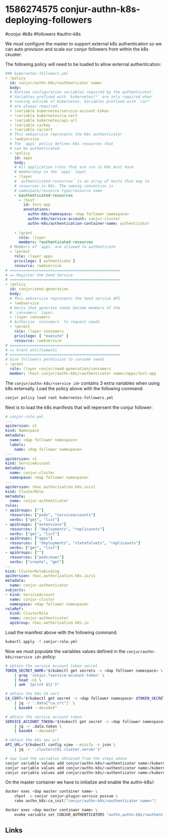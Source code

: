 # 1586274575 conjur-authn-k8s-deploying-followers
#conjur #k8s #followers #authn-k8s

We must configure the master to support external k8s authentication so we can auto provision and scale our conjur followers from within the k8s ckuster:

The following policy will need to be loaded to allow external authentication:
```yaml
### kubernetes-followers.yml
- !policy
  id: conjur/authn-k8s/<authenticator name>
  body:
  # Runtime configuration variables required by the authenticator.
  # Variables prefixed with `kubernetes/*` are only required when
  # running outside of Kubernetes. Variables prefixed with `ca/*`
  # are always required.
  - !variable kubernetes/service-account-token
  - !variable kubernetes/ca-cert
  - !variable kubernetes/api-url
  - !variable ca/key
  - !variable ca/cert
  # This webservice represents the K8s authenticator
  - !webservice
  # The `apps` policy defines K8s resources that 
  # can be authenticated.
  - !policy
    id: apps
    body:
    # All application roles that are run in K8s must have
    # membership in the `apps` layer
    - !layer
    # `authenticated-resources` is an array of hosts that map to
    # resources in K8s. The naming convention is
    # namespace/resource type/resource name
    - &authenticated-resources
      - !host
        id: test-app
        annotations:
          authn-k8s/namespace: <dap follower namespace>
          authn-k8s/service-account: conjur-cluster
          authn-k8s/authentication-container-name: authenticator
    
    - !grant
      role: !layer
      members: *authenticated-resources
  # Members of `apps` are allowed to authenticate
  - !permit
    role: !layer apps
    privilege: [ authenticate ]
    resource: !webservice
# =================================================
# == Register the Seed Service
# =================================================
- !policy
  id: conjur/seed-generation
  body:
  # This webservice represents the Seed service API
  - !webservice
  # Hosts that generate seeds become members of the
  # `consumers` layer.
  - !layer consumers
  # Authorize `consumers` to request seeds
  - !permit
    role: !layer consumers
    privilege: [ "execute" ]
    resource: !webservice
# =================================================
# == Grant entitlements
# =================================================
# Give followers permission to consume seeds
- !grant
  role: !layer conjur/seed-generation/consumers
  member: !host conjur/authn-k8s/<authenticator name>/apps/test-app
```

The `conjur/authn-k8s/<service id>` contains 3 extra variables when using k8s externally.
Load the policy above with the following command:
```bash
conjur policy load root kubernetes-followers.yml
```

Next is to load the k8s manifests that will repersent the conjur follower:
```yaml
# conjur-role.yml
---
apiVersion: v1
kind: Namespace
metadata:
  name: <dap follower namespace>
  labels:
    name: <dap follower namespace>
---
apiVersion: v1
kind: ServiceAccount
metadata:
  name: conjur-cluster
  namespace: <dap follower namespace>
---
apiVersion: rbac.authorization.k8s.io/v1
kind: ClusterRole
metadata:
  name: conjur-authenticator
rules:
- apiGroups: [""]
  resources: ["pods", "serviceaccounts"]
  verbs: ["get", "list"]
- apiGroups: ["extensions"]
  resources: [ "deployments", "replicasets"]
  verbs: ["get", "list"]
- apiGroups: ["apps"]
  resources: [ "deployments", "statefulsets", "replicasets"]
  verbs: ["get", "list"]
- apiGroups: [""]
  resources: ["pods/exec"]
  verbs: ["create", "get"]
---
kind: ClusterRoleBinding
apiVersion: rbac.authorization.k8s.io/v1
metadata:
  name: conjur-authenticator
subjects:
- kind: ServiceAccount
  name: conjur-cluster
  namespace: <dap follower namespace>
roleRef:
  kind: ClusterRole
  name: conjur-authenticator
  apiGroup: rbac.authorization.k8s.io
```

Load the manifest above with the following command:
```bash
kubectl apply -f conjur-role.yml
```

Now we must populate the variables values defined in the `conjur/authn-k8s/<service id>` policy:
```bash
# obtain the service account token secret
TOKEN_SECRET_NAME="$(kubectl get secrets -n <dap follower namespace> \
    | grep 'conjur.*service-account-token' \
    | head -n1 \
    | awk '{print $1}')"

# obtain the k8s CA cert
CA_CERT="$(kubectl get secret -n <dap follower namespace> $TOKEN_SECRET_NAME -o json \
    | jq -r '.data["ca.crt"]' \
    | base64 --decode)"

# obtain the service account token
SERVICE_ACCOUNT_TOKEN="$(kubectl get secret -n <dap follower namespace> $TOKEN_SECRET_NAME -o json \
    | jq -r .data.token \
    | base64 --decode)"

# obtain the k8s api url
API_URL="$(kubectl config view --minify -o json \
    | jq -r '.clusters[0].cluster.server')"

# now load the variables obtained from the steps above
conjur variable values add conjur/authn-k8s/<authenticator name>/kubernetes/ca-cert "$CA_CERT"
conjur variable values add conjur/authn-k8s/<authenticator name>/kubernetes/service-account-token "$SERVICE_ACCOUNT_TOKEN"
conjur variable values add conjur/authn-k8s/<authenticator name>/kubernetes/api-url "$API_URL"
```

On the master container we have to initialize and enable the authn-k8s/<authenticator name>:
```bash
docker exec <dap master container name> \
    chpst -u conjur conjur-plugin-service possum \
    rake authn_k8s:ca_init["conjur/authn-k8s/<authenticator name>"]

docker exec <dap master continaer name> \
    evoke variable set CONJUR_AUTHENTICATORS "authn,authn-k8s/<authenticator name>"
```

## Links
